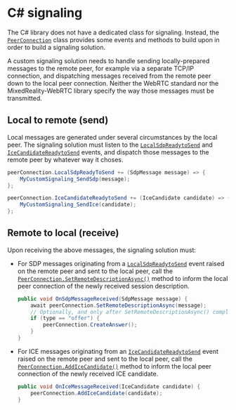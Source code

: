 # C# signaling

The C# library does not have a dedicated class for signaling. Instead, the [`PeerConnection`](xref:Microsoft.MixedReality.WebRTC.PeerConnection) class provides some events and methods to build upon in order to build a signaling solution.

A custom signaling solution needs to handle sending locally-prepared messages to the remote peer, for example via a separate TCP/IP connection, and dispatching messages received from the remote peer down to the local peer connection. Neither the WebRTC standard nor the MixedReality-WebRTC library specify the way those messages must be transmitted.

## Local to remote (send)

Local messages are generated under several circumstances by the local peer. The signaling solution must listen to the [`LocalSdpReadytoSend`](xref:Microsoft.MixedReality.WebRTC.PeerConnection.LocalSdpReadytoSend) and [`IceCandidateReadytoSend`](xref:Microsoft.MixedReality.WebRTC.PeerConnection.IceCandidateReadytoSend) events, and dispatch those messages to the remote peer by whatever way it choses.

```cs
peerConnection.LocalSdpReadyToSend += (SdpMessage message) => {
    MyCustomSignaling_SendSdp(message);
};

peerConnection.IceCandidateReadytoSend += (IceCandidate candidate) => {
    MyCustomSignaling_SendIce(candidate);
};
```

## Remote to local (receive)

Upon receiving the above messages, the signaling solution must:

- For SDP messages originating from a [`LocalSdpReadytoSend`](xref:Microsoft.MixedReality.WebRTC.PeerConnection.LocalSdpReadytoSend) event raised on the remote peer and sent to the local peer, call the [`PeerConnection.SetRemoteDescriptionAsync()`](xref:Microsoft.MixedReality.WebRTC.PeerConnection.SetRemoteDescriptionAsync(Microsoft.MixedReality.WebRTC.SdpMessage)) method to inform the local peer connection of the newly received session description.

  ```cs
  public void OnSdpMessageReceived(SdpMessage message) {
      await peerConnection.SetRemoteDescriptionAsync(message);
      // Optionally, and only after SetRemoteDescriptionAsync() completed:
      if (type == "offer") {
          peerConnection.CreateAnswer();
      }
  }
  ```

- For ICE messages originating from an [`IceCandidateReadytoSend`](xref:Microsoft.MixedReality.WebRTC.PeerConnection.IceCandidateReadytoSend) event raised on the remote peer and sent to the local peer, call the [`PeerConnection.AddIceCandidate()`](xref:Microsoft.MixedReality.WebRTC.PeerConnection.AddIceCandidate*) method to inform the local peer connection of the newly received ICE candidate.

  ```cs
  public void OnIceMessageReceived(IceCandidate candidate) {
      peerConnection.AddIceCandidate(candidate);
  }
  ```
